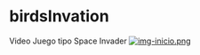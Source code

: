 # birdsInvation
Video Juego tipo Space Invader
[![img-inicio.png](https://i.postimg.cc/YqFrwJS7/img-inicio.png)](https://postimg.cc/jLs0H3N3)
